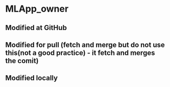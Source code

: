 # MLApp_owner
## Modified at GitHub
## Modified for pull (fetch and merge but do not use this(not a good practice) - it fetch and merges the comit)
## Modified locally
